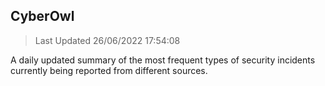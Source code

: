 ## CyberOwl 
> Last Updated 26/06/2022 17:54:08 


A daily updated summary of the most frequent types of security incidents currently being reported from different sources.

